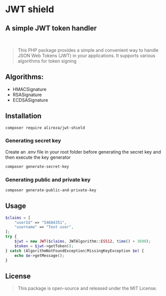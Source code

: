 # JWT shield
## A simple JWT token handler

&nbsp;

> This PHP package provides a simple and convenient way to handle JSON Web Tokens (JWT) in your applications.
> It supports various algorithms for token signing

## Algorithms:
- HMACSignature
- RSASignature
- ECDSASignature

## Installation
```sh
composer require alireza/jwt-shield
```

### Generating secret key
Create an .env file in your root folder before generating the secret key and then execute the key generator
```sh
composer generate-secret-key
```

### Generating public and private key
```sh
composer generate-public-and-private-key
```

## Usage
```php
$claims = [
    "userId" => "54684351",
    "username" => "Test user",
];
try {
    $jwt = new JWT($claims, JWTAlgorithm::ES512, time() + 3600);
    $token = $jwt->getToken();
} catch (AlgorithmNotFoundException|MissingKeyException $e) {
    echo $e->getMessage();
}
```

## License
> This package is open-source and released under the MIT License.